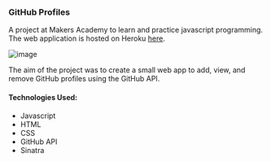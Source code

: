 ### GitHub Profiles

A project at Makers Academy to learn and practice javascript programming. The web application is hosted on Heroku [here](http://gthbprfls.herokuapp.com/).

![image](http://i.imgur.com/HBP4QfC.png)

The aim of the project was to create a small web app to add, view, and remove GitHub profiles using the GitHub API.


#### Technologies Used:

* Javascript
* HTML
* CSS
* GitHub API
* Sinatra


